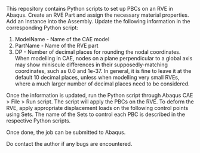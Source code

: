This repository contains Python scripts to set up PBCs on an RVE in Abaqus. Create an RVE Part and assign the necessary material properties. Add an Instance into the Assembly. Update the following information in the corresponding Python script:
1) ModelName - Name of the CAE model
2) PartName - Name of the RVE part
3) DP - Number of decimal places for rounding the nodal coordinates. When modelling in CAE, nodes on a plane perpendicular to a global axis may show miniscule differences in their supposedly-matching coordinates, such as 0.0 and 1e-37. In general, it is fine to leave it at the default 10 decimal places, unless when modelling very small RVEs, where a much larger number of decimal places need to be considered.

Once the information is updated, run the Python script through Abaqus CAE > File > Run script. The script will apply the PBCs on the RVE. To deform the RVE, apply appropriate displacement loads on the following control points using Sets. The name of the Sets to control each PBC is described in the respective Python scripts. 

Once done, the job can be submitted to Abaqus. 

Do contact the author if any bugs are encountered. 
